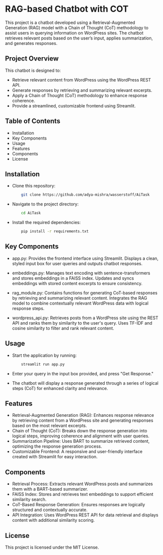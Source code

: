 # RAG-based Chatbot with COT

This project is a chatbot developed using a Retrieval-Augmented Generation (RAG) model with a Chain of Thought (CoT) methodology to assist users in querying information on WordPress sites. The chatbot retrieves relevant posts based on the user’s input, applies summarization, and generates responses.
## Project Overview

This chatbot is designed to:
- Retrieve relevant content from WordPress using the WordPress REST API.
- Generate responses by retrieving and summarizing relevant excerpts.
- Apply a Chain of Thought (CoT) methodology to enhance response coherence.
- Provide a streamlined, customizable frontend using Streamlit.

## Table of Contents

- Installation
- Key Components
- Usage
- Features
- Components
- License

## Installation

- Clone this repository:

  ```bash
      git clone https://github.com/adya-mishra/wasserstoff/AiTask

- Navigate to the project directory:

  ```bash
      cd AiTask

- Install the required dependencies:
  
  ```bash
      pip install -r requirements.txt

## Key Components

- app.py:
Provides the frontend interface using Streamlit.
Displays a clean, styled input box for user queries and outputs chatbot responses.

- embeddings.py:
Manages text encoding with sentence-transformers and stores embeddings in a FAISS index.
Updates and syncs embeddings with stored content excerpts to ensure consistency.

- rag_module.py:
Contains functions for generating CoT-based responses by retrieving and summarizing relevant content.
Integrates the RAG model to combine contextually relevant WordPress data with logical response steps.

- wordpress_api.py:
Retrieves posts from a WordPress site using the REST API and ranks them by similarity to the user's query.
Uses TF-IDF and cosine similarity to filter and rank relevant content.

## Usage

- Start the application by running:
  
  ```bash
      streamlit run app.py

- Enter your query in the input box provided, and press "Get Response."
  
- The chatbot will display a response generated through a series of logical steps (CoT) for enhanced clarity and relevance.
  
## Features

- Retrieval-Augmented Generation (RAG): Enhances response relevance by retrieving content from a WordPress site and generating responses based on the most relevant excerpts.
- Chain of Thought (CoT): Breaks down the response generation into logical steps, improving coherence and alignment with user queries.
- Summarization Pipeline: Uses BART to summarize retrieved content, optimizing the response generation process.
- Customizable Frontend: A responsive and user-friendly interface created with Streamlit for easy interaction.
  
## Components

- Retrieval Process: Extracts relevant WordPress posts and summarizes them with a BART-based summarizer.
- FAISS Index: Stores and retrieves text embeddings to support efficient similarity search.
- CoT-Based Response Generation: Ensures responses are logically structured and contextually accurate.
- API Integration: Uses WordPress REST API for data retrieval and displays content with additional similarity scoring.

## License

This project is licensed under the MIT License.
